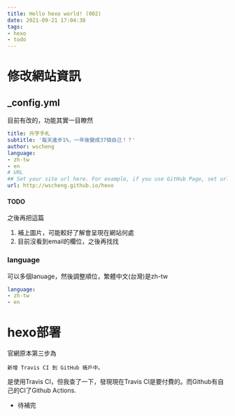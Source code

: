 ```yaml
---
title: Hello hexo world! (002)
date: 2021-09-21 17:04:38
tags:
- hexo
- todo
---
```



# 修改網站資訊
## _config.yml

目前有改的，功能其實一目瞭然

```yml
title: 升字手札
subtitle: '每天進步1%，一年後變成37個自己！？'
author: wscheng
language:
- zh-tw
- en
# URL
## Set your site url here. For example, if you use GitHub Page, set url as 'https://username.github.io/project'
url: http://wscheng.github.io/hexo
```
#### TODO
之後再把這篇
1. 補上圖片，可能較好了解會呈現在網站何處
2. 目前沒看到email的欄位，之後再找找

### language
可以多個lanuage，然後調整順位，繁體中文(台灣)是zh-tw
```yml
language:
- zh-tw
- en
```

# hexo部署

官網原本第三步為
```
新增 Travis CI 到 GitHub 帳戶中。
```
是使用Travis CI，但我查了一下，發現現在Travis CI是要付費的。而Github有自己的CI了Github Actions.

* 待補完